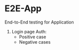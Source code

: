 # E2E-App
End-to-End testing for Application

1. Login page
   Auth:
   - Positive case
   - Negative cases
